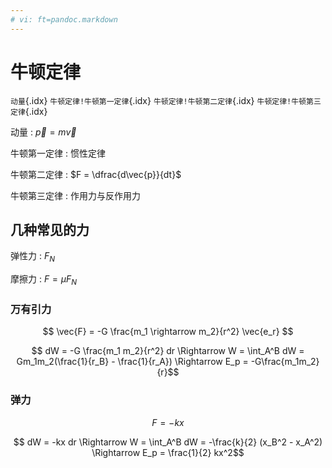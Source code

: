 ```yaml
---
# vi: ft=pandoc.markdown
---
```


# 牛顿定律

`动量`{.idx}
`牛顿定律!牛顿第一定律`{.idx}
`牛顿定律!牛顿第二定律`{.idx}
`牛顿定律!牛顿第三定律`{.idx}

动量
: $\vec{p} = m\vec{v}$

牛顿第一定律
: 惯性定律

牛顿第二定律
: $F = \dfrac{d\vec{p}}{dt}$

牛顿第三定律
: 作用力与反作用力

## 几种常见的力

弹性力
: $F_N$

摩擦力
: $F = \mu F_N$

### 万有引力

$$ \vec{F} = -G \frac{m_1 \rightarrow m_2}{r^2} \vec{e_r} $$

$$ dW = -G \frac{m_1 m_2}{r^2} dr \Rightarrow W = \int_A^B dW = Gm_1m_2(\frac{1}{r_B} - \frac{1}{r_A}) \Rightarrow E_p = -G\frac{m_1m_2}{r}$$

### 弹力

$$ F = -kx $$

$$ dW = -kx dr \Rightarrow W = \int_A^B dW = -\frac{k}{2} (x_B^2 - x_A^2) \Rightarrow E_p = \frac{1}{2} kx^2$$
